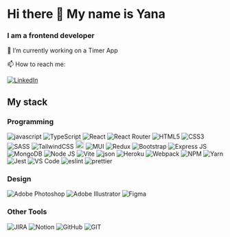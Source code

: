 # Hi there 👋 My name is Yana
### I am a frontend developer

 🔭 I’m currently working on a Timer App
 
 📫 How to reach me: 
 
 <a href="https://www.linkedin.com/in/yana-glushychkina-5a5592263/"><img src="https://img.shields.io/badge/LinkedIn-0077B5?style=for-the-badge&logo=linkedin&logoColor=white" alt="LinkedIn"/></a>
 
 ## My stack
 
 ### Programming
 
 <p float="left">
 <img src="https://img.shields.io/badge/JavaScript-323330?style=for-the-badge&logo=javascript&logoColor=F7DF1E" alt="javascript"/>
 <img src="https://img.shields.io/badge/TypeScript-007ACC?style=for-the-badge&logo=typescript&logoColor=white" alt="TypeScript"/>
 <img src="https://img.shields.io/badge/React-20232A?style=for-the-badge&logo=react&logoColor=61DAFB" alt="React"/>
 <img src="https://img.shields.io/badge/React_Router-CA4245?style=for-the-badge&logo=react-router&logoColor=white" alt="React Router"/>
 <img src="https://img.shields.io/badge/HTML5-E34F26?style=for-the-badge&logo=html5&logoColor=white" alt="HTML5"/>
 <img src="https://img.shields.io/badge/CSS3-1572B6?style=for-the-badge&logo=css3&logoColor=white" alt="CSS3"/>
 <img src="https://img.shields.io/badge/Sass-CC6699?style=for-the-badge&logo=sass&logoColor=white" alt="SASS"/>
 <img src="https://img.shields.io/badge/Tailwind_CSS-38B2AC?style=for-the-badge&logo=tailwind-css&logoColor=white" alt="TailwindCSS"/>
 <img src="https://upload.wikimedia.org/wikipedia/commons/thumb/c/c8/Axios_logo_%282020%29.svg/330px-Axios_logo_%282020%29.svg.png" alt="React" height="20px"/>
 <img src="https://img.shields.io/badge/Material%20UI-007FFF?style=for-the-badge&logo=mui&logoColor=white" alt="MUI"/>
 <img src="https://img.shields.io/badge/Redux-593D88?style=for-the-badge&logo=redux&logoColor=white" alt="Redux"/>
 <img src="https://img.shields.io/badge/Bootstrap-563D7C?style=for-the-badge&logo=bootstrap&logoColor=white" alt="Bootstrap"/>
 <img src="https://img.shields.io/badge/Express.js-000000?style=for-the-badge&logo=express&logoColor=white" alt="Express JS"/>
 <img src="https://img.shields.io/badge/MongoDB-4EA94B?style=for-the-badge&logo=mongodb&logoColor=white" alt="MongoDB"/>
 <img src="https://img.shields.io/badge/Node.js-339933?style=for-the-badge&logo=nodedotjs&logoColor=white" alt="Node JS"/>
 <img src="https://img.shields.io/badge/Vite-B73BFE?style=for-the-badge&logo=vite&logoColor=FFD62E" alt="Vite"/>
 <img src="https://img.shields.io/badge/json-5E5C5C?style=for-the-badge&logo=json&logoColor=white" alt="json"/>
 <img src="https://img.shields.io/badge/Heroku-430098?style=for-the-badge&logo=heroku&logoColor=white" alt="Heroku"/>
 <img src="https://img.shields.io/badge/Webpack-8DD6F9?style=for-the-badge&logo=Webpack&logoColor=white" alt="Webpack"/>
 <img src="https://img.shields.io/badge/npm-CB3837?style=for-the-badge&logo=npm&logoColor=white" alt="NPM"/>
 <img src="https://img.shields.io/badge/Yarn-2C8EBB?style=for-the-badge&logo=yarn&logoColor=white" alt="Yarn"/>
 <img src="https://img.shields.io/badge/Jest-C21325?style=for-the-badge&logo=jest&logoColor=white" alt="Jest"/>
 <img src="https://img.shields.io/badge/VSCode-0078D4?style=for-the-badge&logo=visual%20studio%20code&logoColor=white" alt="VS Code"/>
 <img src="https://img.shields.io/badge/eslint-3A33D1?style=for-the-badge&logo=eslint&logoColor=white" alt="eslint"/>
 <img src="https://img.shields.io/badge/prettier-1A2C34?style=for-the-badge&logo=prettier&logoColor=F7BA3" alt="prettier"/>
</p>
 
 ### Design
 
 <p float="left">
 <img src="https://img.shields.io/badge/Adobe%20Photoshop-31A8FF?style=for-the-badge&logo=Adobe%20Photoshop&logoColor=black" alt="Adobe Photoshop"/>
 <img src="https://img.shields.io/badge/Adobe%20Illustrator-FF9A00?style=for-the-badge&logo=adobe%20illustrator&logoColor=white" alt="Adobe Illustrator"/>
 <img src="https://img.shields.io/badge/Figma-F24E1E?style=for-the-badge&logo=figma&logoColor=white" alt="Figma"/>
</p>
 
 ### Other Tools
 
 <p float="left">
 <img src="https://img.shields.io/badge/Jira-0052CC?style=for-the-badge&logo=Jira&logoColor=white" alt="JIRA"/>
 <img src="https://img.shields.io/badge/Notion-000000?style=for-the-badge&logo=notion&logoColor=white" alt="Notion"/>
 <img src="https://img.shields.io/badge/GitHub-100000?style=for-the-badge&logo=github&logoColor=white" alt="GitHub"/>
 <img src="https://img.shields.io/badge/GIT-E44C30?style=for-the-badge&logo=git&logoColor=white" alt="GIT"/>
</p>
 
<!--
**sinxenon/sinxenon** is a ✨ _special_ ✨ repository because its `README.md` (this file) appears on your GitHub profile.

Here are some ideas to get you started:

- 🔭 I’m currently working on ...
- 🌱 I’m currently learning ...
- 👯 I’m looking to collaborate on ...
- 🤔 I’m looking for help with ...
- 💬 Ask me about ...
- 📫 How to reach me: ...
- 😄 Pronouns: ...
- ⚡ Fun fact: ...
-->
